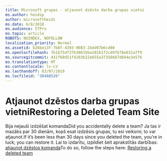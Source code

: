 ```yaml
---
title: Microsoft grupas - atjaunot dzēsto darba grupas vietni
ms.author: heidip
author: microsoftheidi
ms.date: 6/8/2018
ms.audience: ITPro
ms.topic: article
ROBOTS: NOINDEX, NOFOLLOW
localization_priority: Normal
ms.assetid: b26be13f-7b8f-4393-9083-2b4d97b6cd80
ms.openlocfilehash: fb1b75df37b38635ba101b1f2cd9f678e631a7f9
ms.sourcegitcommit: 431f60d51f4203b22e655a37358667d844e3e576
ms.translationtype: MT
ms.contentlocale: lv-LV
ms.lasthandoff: 03/07/2019
ms.locfileid: "30468526"
---
```

# <a name="restoring-a-deleted-team-site"></a><span data-ttu-id="bc510-102">Atjaunot dzēstos darba grupas vietni</span><span class="sxs-lookup"><span data-stu-id="bc510-102">Restoring a Deleted Team Site</span></span>

<span data-ttu-id="bc510-103">Bija nejauši izdzēšat komanda</span><span class="sxs-lookup"><span data-stu-id="bc510-103">Did you accidentally delete a team?</span></span> <span data-ttu-id="bc510-104">Ja tas ir mazāks par 30 dienām, kopš esat izdzēsis grupas, tu esi veiksmi; to var atjaunot.</span><span class="sxs-lookup"><span data-stu-id="bc510-104">If it’s been less than 30 days since you deleted the team, you’re in luck; you can restore it.</span></span> <span data-ttu-id="bc510-105">Lai to izdarītu, izpildiet šeit aprakstītās darbības: [atjaunot dzēstos komanda](https://blogs.technet.microsoft.com/skypehybridguy/2017/07/23/restoring-a-deleted-team-in-microsoft-teams/)</span><span class="sxs-lookup"><span data-stu-id="bc510-105">To do so, follow the steps here: [Restoring a deleted team](https://blogs.technet.microsoft.com/skypehybridguy/2017/07/23/restoring-a-deleted-team-in-microsoft-teams/)</span></span>
  

